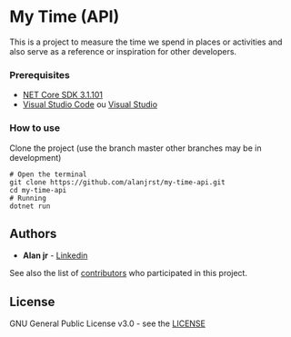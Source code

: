 # My Time (API)

This is a project to measure the time we spend in places or activities and also serve as a reference or inspiration for other developers.

### Prerequisites

- [NET Core SDK 3.1.101](https://dotnet.microsoft.com/download/dotnet-core/3.1)
 - [Visual Studio Code](https://code.visualstudio.com/) ou [Visual Studio](https://visualstudio.microsoft.com/pt-br/)

### How to use

Clone the project (use the branch master other branches may be in development)
    
    # Open the terminal
    git clone https://github.com/alanjrst/my-time-api.git
    cd my-time-api
    # Running
    dotnet run
    

## Authors

* **Alan jr** - [Linkedin](https://www.linkedin.com/in/alan-junior-79505015a/)

See also the list of [contributors](https://github.com/your/project/contributors) who participated in this project.

## License

GNU General Public License v3.0 - see the [LICENSE](LICENSE)
